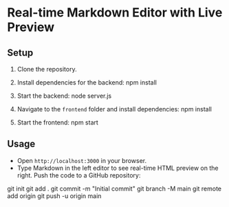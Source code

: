 # Real-time Markdown Editor with Live Preview

## Setup

1. Clone the repository.
2. Install dependencies for the backend:
npm install

3. Start the backend:
node server.js

4. Navigate to the `frontend` folder and install dependencies:
npm install

5. Start the frontend:
npm start


## Usage
- Open `http://localhost:3000` in your browser.
- Type Markdown in the left editor to see real-time HTML preview on the right.
Push the code to a GitHub repository:

git init
git add .
git commit -m "Initial commit"
git branch -M main
git remote add origin <your-repo-url>
git push -u origin main